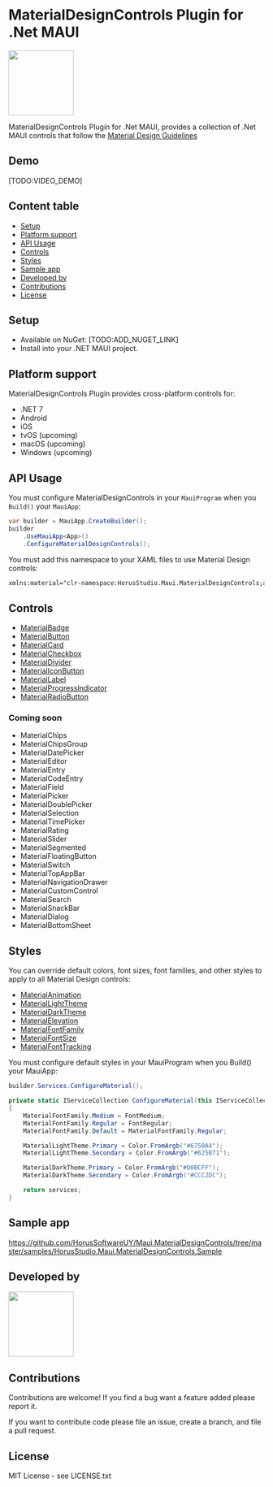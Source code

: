 # MaterialDesignControls Plugin for .Net MAUI

<img src="https://raw.githubusercontent.com/HorusSoftwareUY/MaterialDesignControlsPlugin/master/icon.png" width="128">

MaterialDesignControls Plugin for .Net MAUI, provides a collection of .Net MAUI controls that follow the [Material Design Guidelines](https://m3.material.io/)

## Demo

[TODO:VIDEO_DEMO]

## Content table
- [Setup](#setup)
- [Platform support](#platform-support)
- [API Usage](#api-usage)
- [Controls](#controls)
- [Styles](#styles)
- [Sample app](#sample-app)
- [Developed by](#developed-by)
- [Contributions](#contributions)
- [License](#license)

## Setup
* Available on NuGet: [TODO:ADD_NUGET_LINK]
* Install into your .NET MAUI project.

## Platform support
MaterialDesignControls Plugin provides cross-platform controls for:
* .NET 7
* Android
* iOS
* tvOS (upcoming)
* macOS (upcoming)
* Windows (upcoming)

## API Usage
You must configure MaterialDesignControls in your `MauiProgram` when you `Build()` your `MauiApp`:
```C#
var builder = MauiApp.CreateBuilder();
builder
    .UseMauiApp<App>()
    .ConfigureMaterialDesignControls();           
```

You must add this namespace to your XAML files to use Material Design controls:
```XML
xmlns:material="clr-namespace:HorusStudio.Maui.MaterialDesignControls;assembly=HorusStudio.Maui.MaterialDesignControls"
```

## Controls
* [MaterialBadge](docs/materialbadge.md)
* [MaterialButton](docs/materialbutton.md)
* [MaterialCard](docs/materialcard.md)
* [MaterialCheckbox](docs/materialcheckbox.md)
* [MaterialDivider](docs/materialdivider.md)
* [MaterialIconButton](docs/materialiconbutton.md)
* [MaterialLabel](docs/materiallabel.md)
* [MaterialProgressIndicator](docs/materialprogressindicator.md)
* [MaterialRadioButton](docs/materialradiobutton.md)

### Coming soon
* MaterialChips
* MaterialChipsGroup
* MaterialDatePicker
* MaterialEditor
* MaterialEntry
* MaterialCodeEntry
* MaterialField
* MaterialPicker
* MaterialDoublePicker
* MaterialSelection
* MaterialTimePicker
* MaterialRating
* MaterialSlider
* MaterialSegmented
* MaterialFloatingButton
* MaterialSwitch
* MaterialTopAppBar
* MaterialNavigationDrawer
* MaterialCustomControl
* MaterialSearch
* MaterialSnackBar
* MaterialDialog
* MaterialBottomSheet

## Styles
You can override default colors, font sizes, font families, and other styles to apply to all Material Design controls:
* [MaterialAnimation](docs/horusstudio.maui.materialdesigncontrols.materialanimation.md)
* [MaterialLightTheme](docs/horusstudio.maui.materialdesigncontrols.materiallighttheme.md)
* [MaterialDarkTheme](docs/horusstudio.maui.materialdesigncontrols.materialdarktheme.md)
* [MaterialElevation](docs/horusstudio.maui.materialdesigncontrols.materialelevation.md)
* [MaterialFontFamily](docs/horusstudio.maui.materialdesigncontrols.materialfontfamily.md)
* [MaterialFontSize](docs/horusstudio.maui.materialdesigncontrols.materialfontsize.md)
* [MaterialFontTracking](docs/horusstudio.maui.materialdesigncontrols.materialfonttracking.md)

You must configure default styles in your MauiProgram when you Build() your MauiApp:
```C#
builder.Services.ConfigureMaterial();
```
```C#
private static IServiceCollection ConfigureMaterial(this IServiceCollection services)
{
    MaterialFontFamily.Medium = FontMedium;
    MaterialFontFamily.Regular = FontRegular;
    MaterialFontFamily.Default = MaterialFontFamily.Regular;

    MaterialLightTheme.Primary = Color.FromArgb("#6750A4");
    MaterialLightTheme.Secondary = Color.FromArgb("#625B71");

    MaterialDarkTheme.Primary = Color.FromArgb("#D0BCFF");
    MaterialDarkTheme.Secondary = Color.FromArgb("#CCC2DC");

    return services;
}
```

## Sample app
https://github.com/HorusSoftwareUY/Maui.MaterialDesignControls/tree/master/samples/HorusStudio.Maui.MaterialDesignControls.Sample

## Developed by
<a href="http://horus.com.uy"><img src="https://assets-global.website-files.com/64a7016392b0b7da3a8604e3/64a7016392b0b7da3a8604ed_horus.svg" width="128"></a>


## Contributions
Contributions are welcome! If you find a bug want a feature added please report it.

If you want to contribute code please file an issue, create a branch, and file a pull request.

## License 
MIT License - see LICENSE.txt
